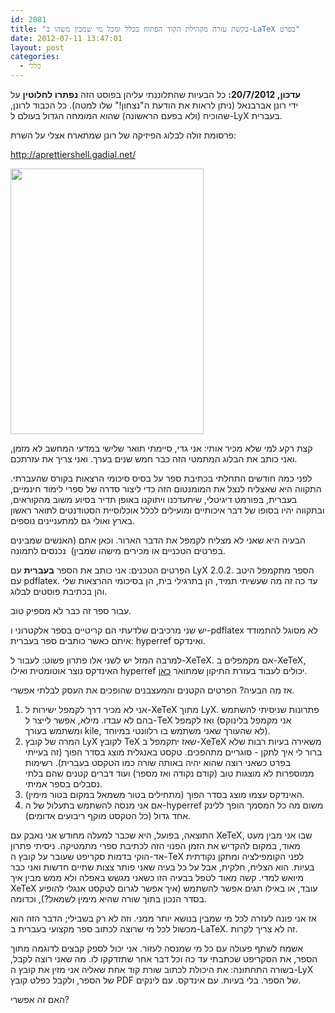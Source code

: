 ```yaml
---
id: 2081
title: "בקשת עזרה מקהילת הקוד הפתוח בכלל ומכל מי שמבין משהו ב-LaTeX בפרט"
date: 2012-07-11 13:47:01
layout: post
categories: 
  - כללי
---
```

<strong>עדכון, 20/7/2012:</strong> כל הבעיות שהתלוננתי עליהן בפוסט הזה <strong>נפתרו לחלוטין</strong> על ידי רונן אברבנאל (ניתן לראות את הודעת ה"נצחון!" שלו למטה). כל הכבוד לרונן, שהוכיח (ולא בפעם הראשונה) שהוא המומחה הגדול בעולם ל-LyX בעברית.

פרסומת זולה לבלוג הפיזיקה של רונן שמתארח אצלי על השרת:

<a href="http://aprettiershell.gadial.net/">http://aprettiershell.gadial.net/</a>

<a href="{{site.baseurl}}{{site.post_images}}/2012/07/Wiley-Coyote-Help.jpg"><img class="alignnone size-full wp-image-2083" title="Wiley-Coyote-Help" src="{{site.baseurl}}{{site.post_images}}/2012/07/Wiley-Coyote-Help.jpg" alt="" width="309" height="425" /></a>

קצת רקע למי שלא מכיר אותי: אני גדי, סיימתי תואר שלישי במדעי המחשב לא מזמן, ואני כותב את הבלוג המתמטי הזה כבר חמש שנים בערך. ואני צריך את עזרתכם.

לפני כמה חודשים התחלתי בכתיבת ספר על בסיס סיכומי הרצאות בקורס שהעברתי. התקווה היא שאצליח לנצל את המומנטום הזה כדי ליצור סדרה של ספרי לימוד חינמיים, בעברית, בפורמט דיגיטלי, שיתעדכנו ויתוקנו באופן תדיר בסיוע משוב מהקוראים, ובתקווה יהיו בסופו של דבר איכותיים ומועילים לכלל אוכלוסיית הסטודנטים לתואר ראשון בארץ ואולי גם למתעניינים נוספים.

הבעיה היא שאני לא מצליח לקמפל את הדבר הארור. וכאן אתם (האנשים שמבינים בפרטים הטכניים או מכירים מישהו שמבין)  נכנסים לתמונה.

הפרטים הטכנים: אני כותב את הספר <strong>בעברית</strong> עם LyX 2.0.2. הספר מתקמפל היטב עם pdflatex. עד כה זה מה שעשיתי תמיד, הן בתרגילי בית, הן בסיכומי ההרצאות שלי והן בכתיבת פוסטים לבלוג.

עבור ספר זה כבר לא מספיק טוב.

יש שני מרכיבים שלדעתי הם קריטיים בספר אלקטרוני ו-pdflatex לא מסוגל להתמודד איתם כאשר כותבים ספר בעברית: hyperref ואינדקס.

למרבה המזל יש לשני אלו פתרון פשוט: לעבור ל-XeTeX. אם מקמפלים ב-XeTeX, האינדקס נוצר אוטומטית ואילו hyperref יכולים לעבוד בעזרת התיקון שמתואר <a href="http://www.guyrutenberg.com/2009/06/27/getting-hyperref-to-work-with-hebrew-in-xetex/">כאן</a>.

אז מה הבעיה? הפרטים הקטנים והמעצבנים שהופכים את העסק לבלתי אפשרי.
<ol>
	<li>אני לא מכיר דרך לקמפל ישירות ל-XeTeX מתוך LyX. פתרונות שניסיתי להשתמש בהם לא עבדו. מילא, אפשר לייצר ל-TeX ואז לקמפל (אני מקמפל בלינוקס ומשתמש בעורך kile, לא שהעורך שאני משתמש בו רלוונטי במיוחד).</li>
	<li>המרה של קובץ LyX לקובץ TeX שאז יתקמפל ב-XeTeX משאירה בעיות רבות שלא ברור לי איך לתקן - סוגריים מתהפכים. טקסט באנגלית מוצג בסדר הפוך (זה בעייתי בפרט כשאני רוצה שהוא יהיה באותה שורה כמו הטקסט בעברית). רשימות ממוספרות לא מוצגות טוב (קודם נקודה ואז מספר) ועוד דברים קטנים שהם בלתי נסבלים בספר אמיתי.</li>
	<li>האינדקס עצמו מוצג בסדר הפוך (מתחילים בטור משמאל במקום בטור מימין).</li>
	<li>אם אני מנסה להשתמש בתעלול של ה-hyperref משום מה כל המסמך הופך ללינק אחד גדול (כל הטקסט מוקף ריבועים אדומים).</li>
</ol>
התוצאה, בפועל, היא שכבר למעלה מחודש אני נאבק עם XeTeX, שבו אני מבין מעט מאוד, במקום להקדיש את הזמן הפנוי הזה לכתיבת ספרי מתמטיקה. ניסיתי פתרון אד-הוקי בדמות סקריפט שעובר על קובץ ה-TeX לפני הקומפילציה ומתקן נקודתית בעיות. הוא הצליח, חלקית, אבל על כל בעיה שאני פותר צצות שתיים חדשות ואני כבר מיואש למדי. קשה מאוד לטפל בבעיה הזו כשאני מגשש באפלה ולא ממש מבין איך XeTeX עובד, או באילו תגים אפשר להשתמש (איך אפשר לגרום לטקסט אנגלי להופיע בסדר הנכון בתוך שורה שהיא מימין לשמאל?), וכדומה.

אז אני פונה לעזרה לכל מי שמבין בנושא יותר ממני. וזה לא רק בשבילי; הדבר הזה הוא מכשול לכל מי שרוצה לכתוב ספר מקצועי בעברית ב-LaTeX. זה לא צריך לקרות.

אשמח לשתף פעולה עם כל מי שמנסה לעזור. אני יכול לספק קבצים לדוגמה מתוך הספר, את הסקריפט שכתבתי עד כה וכל דבר אחר שתזדקקו לו. מה שאני רוצה לקבל, בשורה התחתונה: את היכולת לכתוב שורת קוד אחת שאליה אני מזין את קובץ ה-LyX של הספר, ולקבל כפלט קובץ PDF של הספר. בלי בעיות. עם אינדקס. עם לינקים.

האם זה אפשרי?
